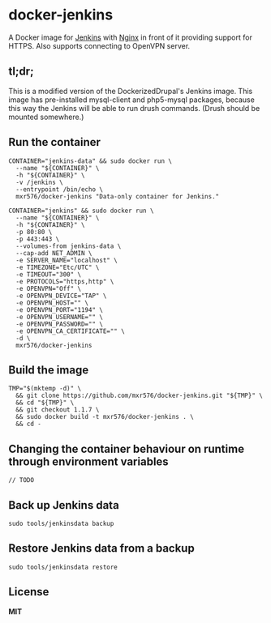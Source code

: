 # docker-jenkins

A Docker image for [Jenkins](http://jenkins-ci.org/) with [Nginx](http://nginx.org/) in front of it providing support for HTTPS. Also supports connecting to OpenVPN server.

## tl;dr;

This is a modified version of the DockerizedDrupal's Jenkins image. This image has pre-installed mysql-client and php5-mysql packages, because this way the Jenkins will be able to run drush commands. (Drush should be mounted somewhere.)

## Run the container

    CONTAINER="jenkins-data" && sudo docker run \
      --name "${CONTAINER}" \
      -h "${CONTAINER}" \
      -v /jenkins \
      --entrypoint /bin/echo \
      mxr576/docker-jenkins "Data-only container for Jenkins."

    CONTAINER="jenkins" && sudo docker run \
      --name "${CONTAINER}" \
      -h "${CONTAINER}" \
      -p 80:80 \
      -p 443:443 \
      --volumes-from jenkins-data \
      --cap-add NET_ADMIN \
      -e SERVER_NAME="localhost" \
      -e TIMEZONE="Etc/UTC" \
      -e TIMEOUT="300" \
      -e PROTOCOLS="https,http" \
      -e OPENVPN="Off" \
      -e OPENVPN_DEVICE="TAP" \
      -e OPENVPN_HOST="" \
      -e OPENVPN_PORT="1194" \
      -e OPENVPN_USERNAME="" \
      -e OPENVPN_PASSWORD="" \
      -e OPENVPN_CA_CERTIFICATE="" \
      -d \
      mxr576/docker-jenkins

## Build the image

    TMP="$(mktemp -d)" \
      && git clone https://github.com/mxr576/docker-jenkins.git "${TMP}" \
      && cd "${TMP}" \
      && git checkout 1.1.7 \
      && sudo docker build -t mxr576/docker-jenkins . \
      && cd -

## Changing the container behaviour on runtime through environment variables

    // TODO

## Back up Jenkins data

    sudo tools/jenkinsdata backup

## Restore Jenkins data from a backup

    sudo tools/jenkinsdata restore

## License

**MIT**
